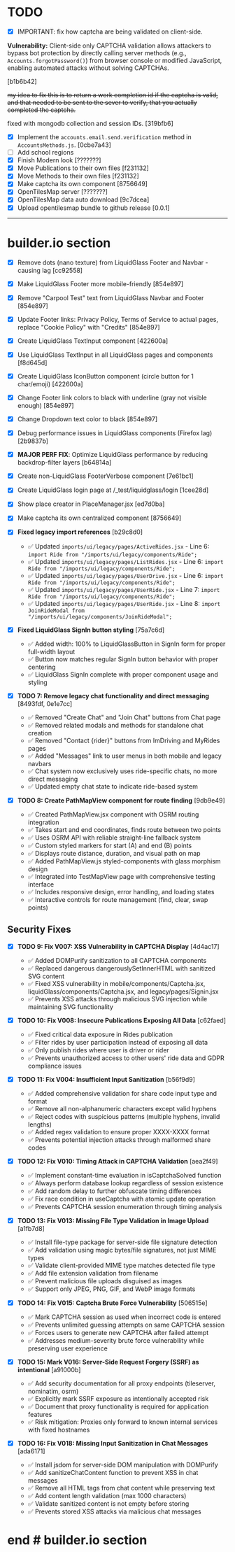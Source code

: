 # TODO

- [x] IMPORTANT: fix how captcha are being validated on client-side.

**Vulnerability:** Client-side only CAPTCHA validation allows attackers to bypass bot protection
by directly calling server methods (e.g., `Accounts.forgotPassword()`) from browser
console or modified JavaScript, enabling automated attacks without solving CAPTCHAs.

[b1b6b42]

~~my idea to fix this is to return a work completion id if the captcha is valid, and that needed to be sent to the sever to verify, that you actually completed the captcha.~~

fixed with mongodb collection and session IDs. [319bfb6]

- [x] Implement the `accounts.email.send.verification` method in `AccountsMethods.js`. [0cbe7a43]
- [ ] Add school regions
- [x] Finish Modern look [???????]
- [x] Move Publications to their own files [f231132]
- [x] Move Methods to their own files [f231132]
- [x] Make captcha its own component [8756649]
- [x] OpenTilesMap server [???????]
- [x] OpenTilesMap data auto download [9c7dcea]
- [x] Upload opentilesmap bundle to github release [0.0.1]

---

# builder.io section

- [x] Remove dots (nano texture) from LiquidGlass Footer and Navbar - causing lag [cc92558]
- [x] Make LiquidGlass Footer more mobile-friendly [854e897]
- [x] Remove "Carpool Test" text from LiquidGlass Navbar and Footer [854e897]
- [x] Update Footer links: Privacy Policy, Terms of Service to actual pages, replace "Cookie Policy" with "Credits" [854e897]
- [x] Create LiquidGlass TextInput component [422600a]
- [x] Use LiquidGlass TextInput in all LiquidGlass pages and components [f8d645d]
- [x] Create LiquidGlass IconButton component (circle button for 1 char/emoji) [422600a]
- [x] Change Footer link colors to black with underline (gray not visible enough) [854e897]
- [x] Change Dropdown text color to black [854e897]
- [x] Debug performance issues in LiquidGlass components (Firefox lag) [2b9837b]
- [x] **MAJOR PERF FIX**: Optimize LiquidGlass performance by reducing backdrop-filter layers [b64814a]
- [x] Create non-LiquidGlass FooterVerbose component [7e61bc1]
- [x] Create LiquidGlass login page at /\_test/liquidglass/login [1cee28d]
- [x] Show place creator in PlaceManager.jsx [ed7d0ba]
- [x] Make captcha its own centralized component [8756649]
- [x] **Fixed legacy import references** [b29c8d0]
  - ✅ Updated `imports/ui/legacy/pages/ActiveRides.jsx` - Line 6: `import Ride from "/imports/ui/legacy/components/Ride";`
  - ✅ Updated `imports/ui/legacy/pages/ListRides.jsx` - Line 6: `import Ride from "/imports/ui/legacy/components/Ride";`
  - ✅ Updated `imports/ui/legacy/pages/UserDrive.jsx` - Line 6: `import Ride from "/imports/ui/legacy/components/Ride";`
  - ✅ Updated `imports/ui/legacy/pages/UserRide.jsx` - Line 7: `import Ride from "/imports/ui/legacy/components/Ride";`
  - ✅ Updated `imports/ui/legacy/pages/UserRide.jsx` - Line 8: `import JoinRideModal from "/imports/ui/legacy/components/JoinRideModal";`
- [x] **Fixed LiquidGlass SignIn button styling** [75a7c6d]

  - ✅ Added width: 100% to LiquidGlassButton in SignIn form for proper full-width layout
  - ✅ Button now matches regular SignIn button behavior with proper centering
  - ✅ LiquidGlass SignIn complete with proper component usage and styling

- [x] **TODO 7: Remove legacy chat functionality and direct messaging** [8493fdf, 0e1e7cc]

  - ✅ Removed "Create Chat" and "Join Chat" buttons from Chat page
  - ✅ Removed related modals and methods for standalone chat creation
  - ✅ Removed "Contact {rider}" buttons from ImDriving and MyRides pages
  - ✅ Added "Messages" link to user menus in both mobile and legacy navbars
  - ✅ Chat system now exclusively uses ride-specific chats, no more direct messaging
  - ✅ Updated empty chat state to indicate ride-based system

- [x] **TODO 8: Create PathMapView component for route finding** [9db9e49]
  - ✅ Created PathMapView.jsx component with OSRM routing integration
  - ✅ Takes start and end coordinates, finds route between two points
  - ✅ Uses OSRM API with reliable straight-line fallback system
  - ✅ Custom styled markers for start (A) and end (B) points
  - ✅ Displays route distance, duration, and visual path on map
  - ✅ Added PathMapView.js styled-components with glass morphism design
  - ✅ Integrated into TestMapView page with comprehensive testing interface
  - ✅ Includes responsive design, error handling, and loading states
  - ✅ Interactive controls for route management (find, clear, swap points)

## Security Fixes

- [x] **TODO 9: Fix V007: XSS Vulnerability in CAPTCHA Display** [4d4ac17]

  - ✅ Added DOMPurify sanitization to all CAPTCHA components
  - ✅ Replaced dangerous dangerouslySetInnerHTML with sanitized SVG content
  - ✅ Fixed XSS vulnerability in mobile/components/Captcha.jsx, liquidGlass/components/Captcha.jsx, and legacy/pages/Signin.jsx
  - ✅ Prevents XSS attacks through malicious SVG injection while maintaining SVG functionality

- [x] **TODO 10: Fix V008: Insecure Publications Exposing All Data** [c62faed]

  - ✅ Fixed critical data exposure in Rides publication
  - ✅ Filter rides by user participation instead of exposing all data
  - ✅ Only publish rides where user is driver or rider
  - ✅ Prevents unauthorized access to other users' ride data and GDPR compliance issues

- [x] **TODO 11: Fix V004: Insufficient Input Sanitization** [b56f9d9]

  - ✅ Added comprehensive validation for share code input type and format
  - ✅ Remove all non-alphanumeric characters except valid hyphens
  - ✅ Reject codes with suspicious patterns (multiple hyphens, invalid lengths)
  - ✅ Added regex validation to ensure proper XXXX-XXXX format
  - ✅ Prevents potential injection attacks through malformed share codes

- [x] **TODO 12: Fix V010: Timing Attack in CAPTCHA Validation** [aea2f49]

  - ✅ Implement constant-time evaluation in isCaptchaSolved function
  - ✅ Always perform database lookup regardless of session existence
  - ✅ Add random delay to further obfuscate timing differences
  - ✅ Fix race condition in useCaptcha with atomic update operation
  - ✅ Prevents CAPTCHA session enumeration through timing analysis

- [x] **TODO 13: Fix V013: Missing File Type Validation in Image Upload** [a1fb7d8]

  - ✅ Install file-type package for server-side file signature detection
  - ✅ Add validation using magic bytes/file signatures, not just MIME types
  - ✅ Validate client-provided MIME type matches detected file type
  - ✅ Add file extension validation from filename
  - ✅ Prevent malicious file uploads disguised as images
  - ✅ Support only JPEG, PNG, GIF, and WebP image formats

- [x] **TODO 14: Fix V015: Captcha Brute Force Vulnerability** [506515e]

  - ✅ Mark CAPTCHA session as used when incorrect code is entered
  - ✅ Prevents unlimited guessing attempts on same CAPTCHA session
  - ✅ Forces users to generate new CAPTCHA after failed attempt
  - ✅ Addresses medium-severity brute force vulnerability while preserving user experience

- [x] **TODO 15: Mark V016: Server-Side Request Forgery (SSRF) as intentional** [a91000b]

  - ✅ Add security documentation for all proxy endpoints (tileserver, nominatim, osrm)
  - ✅ Explicitly mark SSRF exposure as intentionally accepted risk
  - ✅ Document that proxy functionality is required for application features
  - ✅ Risk mitigation: Proxies only forward to known internal services with fixed hostnames

- [x] **TODO 16: Fix V018: Missing Input Sanitization in Chat Messages** [ada6171]
  - ✅ Install jsdom for server-side DOM manipulation with DOMPurify
  - ✅ Add sanitizeChatContent function to prevent XSS in chat messages
  - ✅ Remove all HTML tags from chat content while preserving text
  - ✅ Add content length validation (max 1000 characters)
  - ✅ Validate sanitized content is not empty before storing
  - ✅ Prevents stored XSS attacks via malicious chat messages

# end # builder.io section
